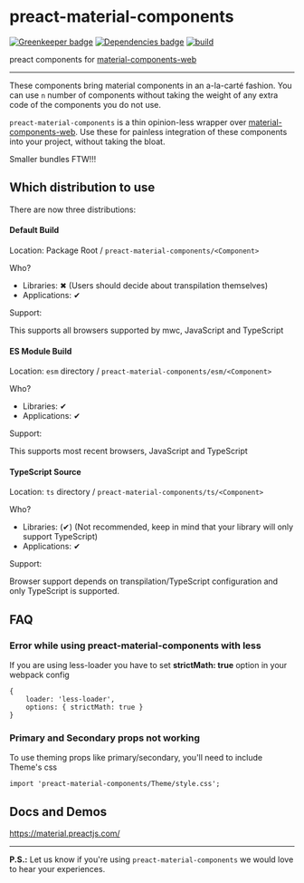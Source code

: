 # preact-material-components

[![Greenkeeper badge](https://badges.greenkeeper.io/prateekbh/preact-material-components.svg)](https://greenkeeper.io/)
[![Dependencies badge](https://david-dm.org/prateekbh/preact-material-components.svg)](https://david-dm.org/)
[![build](https://api.travis-ci.org/prateekbh/preact-material-components.svg?branch=master)](https://api.travis-ci.org/prateekbh/preact-material-components.svg?branch=master)

preact components for [material-components-web](https://material.io/develop/web)

---

These components bring material components in an a-la-carté fashion.
You can use `n` number of components without taking the weight of any extra code of the components you do not use.

`preact-material-components` is a thin opinion-less wrapper over [material-components-web](https://github.com/material-components/material-components-web/tree/master/packages). Use these for painless integration of these components into your project, without taking the bloat.

Smaller bundles FTW!!!

## Which distribution to use

There are now three distributions:

#### Default Build

Location: Package Root / `preact-material-components/<Component>`

Who?

- Libraries: ✖ (Users should decide about transpilation themselves)
- Applications: ✔

Support:

This supports all browsers supported by mwc, JavaScript and TypeScript

#### ES Module Build

Location: `esm` directory / `preact-material-components/esm/<Component>`

Who?

- Libraries: ✔
- Applications: ✔

Support:

This supports most recent browsers, JavaScript and TypeScript

#### TypeScript Source

Location: `ts` directory / `preact-material-components/ts/<Component>`

Who?

- Libraries: (✔) (Not recommended, keep in mind that your library will only support TypeScript)
- Applications: ✔

Support:

Browser support depends on transpilation/TypeScript configuration and only TypeScript is supported.

## FAQ

### Error while using preact-material-components with **less**

If you are using less-loader you have to set **strictMath: true** option in your webpack config

```
{
	loader: 'less-loader',
	options: { strictMath: true }
}
```

### Primary and Secondary props not working

To use theming props like primary/secondary, you'll need to include Theme's css

```
import 'preact-material-components/Theme/style.css';
```

## Docs and Demos

https://material.preactjs.com/

---

**P.S.:** Let us know if you're using `preact-material-components` we would love to hear your experiences.
